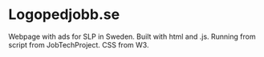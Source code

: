 # Logopedjobb.se

Webpage with ads for SLP in Sweden.
Built with html and .js.
Running from script from JobTechProject.
CSS from W3.
